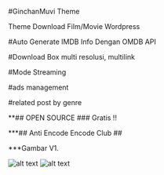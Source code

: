 #GinchanMuvi Theme

Theme Download Film/Movie Wordpress 

#Auto Generate IMDB Info Dengan OMDB API

#Download Box multi resolusi, multilink

#Mode Streaming

#ads management

#related post by genre

**## OPEN SOURCE ### Gratis !!

***## Anti Encode Encode Club ##

***Gambar V1.


![alt text](https://github.com/mranupak/ginchanmuvi/blob/master/gambar%20(1).jpg)
![alt text](https://github.com/mranupak/ginchanmuvi/blob/master/gambar%20(2).jpg)

